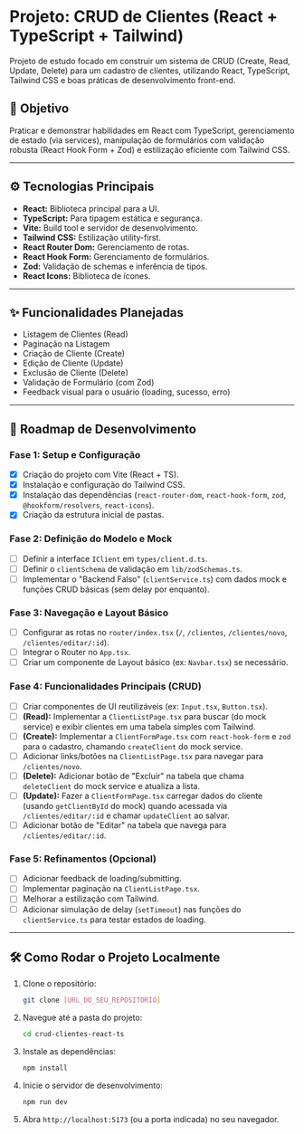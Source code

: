 # Projeto: CRUD de Clientes (React + TypeScript + Tailwind)

Projeto de estudo focado em construir um sistema de CRUD (Create, Read, Update, Delete) para um cadastro de clientes, utilizando React, TypeScript, Tailwind CSS e boas práticas de desenvolvimento front-end.

## 🎯 Objetivo

Praticar e demonstrar habilidades em React com TypeScript, gerenciamento de estado (via services), manipulação de formulários com validação robusta (React Hook Form + Zod) e estilização eficiente com Tailwind CSS.

---

## ⚙️ Tecnologias Principais

* **React:** Biblioteca principal para a UI.
* **TypeScript:** Para tipagem estática e segurança.
* **Vite:** Build tool e servidor de desenvolvimento.
* **Tailwind CSS:** Estilização utility-first.
* **React Router Dom:** Gerenciamento de rotas.
* **React Hook Form:** Gerenciamento de formulários.
* **Zod:** Validação de schemas e inferência de tipos.
* **React Icons:** Biblioteca de ícones.

---

## ✨ Funcionalidades Planejadas

* Listagem de Clientes (Read)
* Paginação na Listagem
* Criação de Cliente (Create)
* Edição de Cliente (Update)
* Exclusão de Cliente (Delete)
* Validação de Formulário (com Zod)
* Feedback visual para o usuário (loading, sucesso, erro)

---

## 🚀 Roadmap de Desenvolvimento

### Fase 1: Setup e Configuração
-   [X] Criação do projeto com Vite (React + TS).
-   [X] Instalação e configuração do Tailwind CSS.
-   [X] Instalação das dependências (`react-router-dom`, `react-hook-form`, `zod`, `@hookform/resolvers`, `react-icons`).
-   [X] Criação da estrutura inicial de pastas.

### Fase 2: Definição do Modelo e Mock
-   [ ] Definir a interface `IClient` em `types/client.d.ts`.
-   [ ] Definir o `clientSchema` de validação em `lib/zodSchemas.ts`.
-   [ ] Implementar o "Backend Falso" (`clientService.ts`) com dados mock e funções CRUD básicas (sem delay por enquanto).

### Fase 3: Navegação e Layout Básico
-   [ ] Configurar as rotas no `router/index.tsx` (`/`, `/clientes`, `/clientes/novo`, `/clientes/editar/:id`).
-   [ ] Integrar o Router no `App.tsx`.
-   [ ] Criar um componente de Layout básico (ex: `Navbar.tsx`) se necessário.

### Fase 4: Funcionalidades Principais (CRUD)
-   [ ] Criar componentes de UI reutilizáveis (ex: `Input.tsx`, `Button.tsx`).
-   [ ] **(Read):** Implementar a `ClientListPage.tsx` para buscar (do mock service) e exibir clientes em uma tabela simples com Tailwind.
-   [ ] **(Create):** Implementar a `ClientFormPage.tsx` com `react-hook-form` e `zod` para o cadastro, chamando `createClient` do mock service.
-   [ ] Adicionar links/botões na `ClientListPage.tsx` para navegar para `/clientes/novo`.
-   [ ] **(Delete):** Adicionar botão de "Excluir" na tabela que chama `deleteClient` do mock service e atualiza a lista.
-   [ ] **(Update):** Fazer a `ClientFormPage.tsx` carregar dados do cliente (usando `getClientById` do mock) quando acessada via `/clientes/editar/:id` e chamar `updateClient` ao salvar.
-   [ ] Adicionar botão de "Editar" na tabela que navega para `/clientes/editar/:id`.

### Fase 5: Refinamentos (Opcional)
-   [ ] Adicionar feedback de loading/submitting.
-   [ ] Implementar paginação na `ClientListPage.tsx`.
-   [ ] Melhorar a estilização com Tailwind.
-   [ ] Adicionar simulação de delay (`setTimeout`) nas funções do `clientService.ts` para testar estados de loading.

---

## 🛠️ Como Rodar o Projeto Localmente

1.  Clone o repositório:
    ```bash
    git clone [URL_DO_SEU_REPOSITORIO]
    ```
2.  Navegue até a pasta do projeto:
    ```bash
    cd crud-clientes-react-ts
    ```
3.  Instale as dependências:
    ```bash
    npm install
    ```
4.  Inicie o servidor de desenvolvimento:
    ```bash
    npm run dev
    ```
5.  Abra `http://localhost:5173` (ou a porta indicada) no seu navegador.
